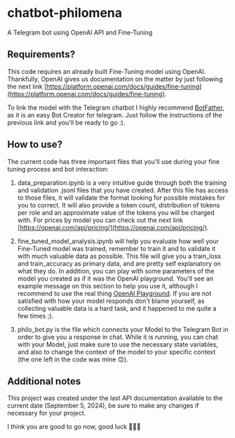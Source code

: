 # chatbot-philomena

A Telegram bot using OpenAI API and Fine-Tuning 

## Requirements?

This code requires an already built Fine-Tuning model using OpenAI. Thankfully, OpenAI gives us documentation on the matter
by just following the next link [https://platform.openai.com/docs/guides/fine-tuning](https://platform.openai.com/docs/guides/fine-tuning).

To link the model with the Telegram chatbot I highly recommend [BotFather](https://docs.radist.online/docs/our-products/radist-web/connections/telegram-bot/instructions-for-creating-and-configuring-a-bot-in-botfather), as it is an easy Bot Creator for telegram. Just follow the instructions of the previous link
and you'll be ready to go :).

## How to use?

The current code has three important files that you'll use during your fine tuning process and bot interaction:

1. data_preparation.ipynb is a very intuitive guide through both the training and validation .jsonl files that you have created. After this file has access to
those files, it will validate the format looking for possible mistakes for you to correct. It will also provide a token count, distribution of tokens per role
and an approximate value of the tokens you will be charged with. For prices by model you can check out the next link [https://openai.com/api/pricing/](https://openai.com/api/pricing/).

2. fine_tuned_model_analysis.ipynb will help you evaluate how well your Fine-Tuned model was trained, remember to train it and to validate it with much valuable data as possible.
This file will give you a train_loss and train_accuracy as primary data, and are pretty self explanatory on what they do. In addition, you can play with some parameters of
the model you created as if it was the OpenAI playground. You'll see an example message on this section to help you use it, although I recommend to use the real thing
[OpenAI Playground](https://platform.openai.com/playground/chat?models=gpt-4o). If you are not satisfied with how your model responds don't blame yourself, as collecting valuable data
is a hard task, and it happened to me quite a few times ;).

3. philo_bot.py is the file which connects your Model to the Telegram Bot in order to give you a response in chat. While it is running, you can chat with your Model, just make
sure to use the necessary state variables, and also to change the context of the model to your specific context (the one left in the code was mine 😊​).

## Additional notes

This project was created under the last API documentation available to the current date (September 5, 2024), be sure to make any changes if necessary for your project.

I think you are good to go now, good luck 🦉​🦉​🦉​
